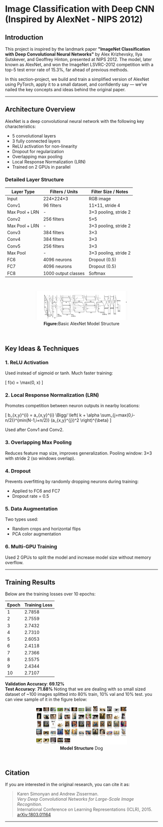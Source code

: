 # Image Classification with Deep CNN (Inspired by AlexNet - NIPS 2012)

## Introduction

This project is inspired by the landmark paper **"ImageNet Classification with Deep Convolutional Neural Networks"** by Alex Krizhevsky, Ilya Sutskever, and Geoffrey Hinton, presented at NIPS 2012. The model, later known as AlexNet, and won the ImageNet LSVRC-2012 competition with a top-5 test error rate of 15.3%, far ahead of previous methods.

In this section-project, we build and train a simplified version of AlexNet using PyTorch, apply it to a small dataset, and confidently say — we’ve nailed the key concepts and ideas behind the original paper.

---

## Architecture Overview

AlexNet is a deep convolutional neural network with the following key characteristics:

- 5 convolutional layers
- 3 fully connected layers
- ReLU activation for non-linearity
- Dropout for regularization
- Overlapping max pooling
- Local Response Normalization (LRN)
- Trained on 2 GPUs in parallel

### Detailed Layer Structure

| Layer Type         | Filters / Units         | Filter Size / Notes           |
|--------------------|--------------------------|--------------------------------|
| Input              | 224×224×3                | RGB image                     |
| Conv1              | 96 filters               | 11×11, stride 4               |
| Max Pool + LRN     | -                        | 3×3 pooling, stride 2         |
| Conv2              | 256 filters              | 5×5                           |
| Max Pool + LRN     | -                        | 3×3 pooling, stride 2         |
| Conv3              | 384 filters              | 3×3                           |
| Conv4              | 384 filters              | 3×3                           |
| Conv5              | 256 filters              | 3×3                           |
| Max Pool           | -                        | 3×3 pooling, stride 2         |
| FC6                | 4096 neurons             | Dropout (0.5)                 |
| FC7                | 4096 neurons             | Dropout (0.5)                 |
| FC8                | 1000 output classes      | Softmax                       |

<br>
<p align="center">
  <img src="images/modelStructure.jpg" width="300"><br>
  <strong>Figure:</strong>Basic AlexNet Model Structure
</p>
<br>

## Key Ideas & Techniques

### 1. ReLU Activation
Used instead of sigmoid or tanh. Much faster training:

\[
f(x) = \max(0, x)
\]

### 2. Local Response Normalization (LRN)
Promotes competition between neuron outputs in nearby locations:

\[
b_{x,y}^{i} = a_{x,y}^{i} \Bigg/ \left( k + \alpha \sum_{j=max(0,i-n/2)}^{min(N-1,i+n/2)} (a_{x,y}^{j})^2 \right)^{\beta}
\]

Used after Conv1 and Conv2.

###  3. Overlapping Max Pooling
Reduces feature map size, improves generalization. Pooling window: 3×3 with stride 2 (so windows overlap).

### 4. Dropout
Prevents overfitting by randomly dropping neurons during training:

- Applied to FC6 and FC7
- Dropout rate = 0.5

###  5. Data Augmentation
Two types used:
- Random crops and horizontal flips
- PCA color augmentation

### 6. Multi-GPU Training
Used 2 GPUs to split the model and increase model size without memory overflow.

---

## Training Results

Below are the training losses over 10 epochs:

| Epoch | Training Loss |
|-------|----------------|
|   1   |     2.7858     |
|   2   |     2.7559     |
|   3   |     2.7432     |
|   4   |     2.7310     |
|   5   |     2.6053     |
|   6   |     2.4118     |
|   7   |     2.7366     |
|   8   |     2.5575     |
|   9   |     2.4344     |
|  10   |     2.7107     |

**Validation Accuracy**: **69.12%**  
**Test Accuracy**: **71.88%**
Noting that we are dealing with so small sized dataset of ~100 images splitted into 80% train, 10% val and 10% test. you can view sample of it in the figure below:
<br>
<p align="center">
  <img src="images/cats.jpg" width="300"><br>
  <strong>Model Structure</strong> Dog
</p>
<br>

## Citation

If you are interested in the original research, you can cite it as:

> Karen Simonyan and Andrew Zisserman.  
> *Very Deep Convolutional Networks for Large-Scale Image Recognition*.  
> International Conference on Learning Representations (ICLR), 2015.  
> [arXiv:1803.01164](https://arxiv.org/abs/1803.01164)

---










